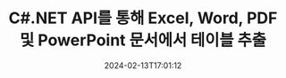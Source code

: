 ---
############################# Static ############################
layout: "auto-gen-parser"
date: 2024-02-13T17:01:12
draft: false
otherformats: dotx epub html mht mhtml odp ods odt one otp ott pdf pps ppsx ppt pptx

############################# Head ############################
head_title: "C#.NET API를 통해 PDF, DOCX, PPTX, XLSX, EPUB 등에서 테이블 추출"
head_description: "GroupDocs.Parser .NET API를 사용하면 프로그래머가 PDF, DOC, DOCX, PPT, PPTX, EML, MSG, XLS, XLSX, CSV에서 테이블을 추출할 수 있습니다. , ODT, RTF 및 .NET 앱 내의 다른 많은 문서 유형."

############################# Header ############################
title: "C#.NET API를 통해 Excel, Word, PDF 및 PowerPoint 문서에서 테이블 추출"
description: "GroupDocs.Parser .NET API를 통해 프로그래머는 PDF, DOC, DOCX, PPT, PPTX, EML, MSG, XLS, XLSX, CSV에서 테이블을 추출할 수 있습니다. , ODT, RTF & EPUB 문서 또는 페이지."
bg_image: "https://cms.admin.containerize.com/templates/aspose/App_Themes/V3/images/bg/header1.png"
bg_overlay: false
button:
    enable: true
    icon: "fas fa-arrow-down"
    label: "무료 평가판 다운로드"
    link: "https://downloads.groupdocs.com/parser/net"

############################# SubMenu ############################
submenu:
    enable: true

    left:
        img_alt: "GroupDocs.Parser for .NET"
        image: "https://cms.admin.containerize.com/templates/groupdocs/images/product-logos/90x90-noborder/groupdocs-parser-net.png"
        product: "GroupDocs.Parser"
        platform: ".NET"

    middle:
        button:

            # button loop
            - link: "https://apireference.groupdocs.com/parser/net"
              text: "API 참조"

            # button loop
            - link: "https://github.com/groupdocs-parser"
              text: "코드 예제"

            # button loop
            - link: "https://products.groupdocs.app/parser/family"
              text: "라이브 데모"

            # button loop
            - link: "https://purchase.groupdocs.com/pricing/parser/net"
              text: "가격"

    right:
        link_download: "https://downloads.groupdocs.com/parser"
        link_learn: "https://docs.groupdocs.com/parser/net"
        link_buy: "https://purchase.groupdocs.com"

############################# About ############################
about:
    enable: true
    title: ".NET API를 통해 DOTM 파일에서 테이블을 추출하는 방법은 무엇입니까?"
    content: |
        표는 행과 열로 배열된 셀 모음입니다. 테이블은 상세하거나 복잡한 데이터를 사용자가 쉽게 읽고 볼 수 있도록 저장하고 정리하는 데 매우 중요한 역할을 합니다. 표는 목록 만들기, 정보 비교, 데이터 정렬, 정보 그룹화, 데이터의 추세 또는 패턴 강조 등 다양한 방법으로 사용할 수 있습니다. GroupDocs.Parser for .NET는 소프트웨어 프로그래머가 PDF, 이메일, 전자책, Word(DOC, { 318}), PowerPoint (PPT, PPTX), Excel (XLS, XLSX), 이메일(EML, MSG) 형식 등. .NET API에는 문서에서 모든 테이블 추출, 특정 페이지에서 테이블 추출, 테이블 셀 데이터 가져오기, 테이블 행 및 열의 총 수 가져오기, 행 높이 가져오기, 테이블의 데이터를 인쇄하고 그 이상일 수 있습니다.
        
        

############################# Steps ############################
steps:
    enable: true
    title_left: ".NET의 DOTM에서 테이블 추출"
    content_left: |
        [GroupDocs.Parser for .NET](/ko/parser/net/)를 사용하면 C# 개발자가 몇 가지 간단한 단계를 구현하여 DOTM 파일에서 테이블을 쉽게 추출할 수 있습니다.
        
        * 초기 문서에 대한 [파서](https://reference.groupdocs.com/net/parser/groupdocs.parser/parser) 개체를 인스턴스화합니다.
        * 문서가 테이블 추출을 지원하는지 확인하십시오.
        * [PageTableAreaOptions](https://reference.groupdocs.com/parser/net/groupdocs.parser.options/pagetableareaoptions/) 및 인스턴스화 [TemplateTableLayout](https://reference.groupdocs.com/parser/net/groupdocs.parser.templates/templatetablelayout/) 테이블 레이아웃을 설정하는 클래스
        * [GetTables](https://reference.groupdocs.com/parser/net/groupdocs.parser/parser/methods/gettables) 메서드를 호출하고 [PageTableArea](https://reference.groupdocs.com/parser/net/groupdocs.parser.data/pagetablearea) 개체;

    title_right: "테이블 추출에 대해 자세히 알아보기"
    content_right: |
        * <a href="https://docs.groupdocs.com/parser/net/extract-tables-from-document/">문서에서 테이블을 추출하는 방법</a>
        * <a href="https://docs.groupdocs.com/parser/net/extract-tables-from-document-page/">문서 페이지에서 표를 추출하는 방법</a>
 
    code: |
     {{% parser/additional-styles %}}
     {{< parser/code-parser title="C# 예제 코드를 사용하여 DOTM 파일에서 테이블을 추출하는 방법">}}

        ```csharp    
        // GroupDocs.Parser API를 사용하여 DOTM 파일에서 테이블 추출
        // Parser 클래스의 인스턴스 생성
        using (Parser parser = new Parser(filePath)) {
            // 문서가 테이블 추출을 지원하는지 확인
            if (!parser.Features.Tables) {
                Console.WriteLine("문서는 테이블 추출을 지원하지 않습니다.");
                return;
            }
            // 테이블 레이아웃 만들기
            TemplateTableLayout layout = new TemplateTableLayout(
                new double[] { 50, 95, 275, 415, 485, 545 },
                new double[] { 325, 340, 365, 395 });
            // 테이블 추출 옵션 만들기
            PageTableAreaOptions options = new PageTableAreaOptions(layout);
            // 문서에서 테이블을 추출합니다.
            IEnumerable<PageTableArea> tables = parser.GetTables(options);
            // 테이블 반복
            foreach (PageTableArea t in tables) {
                // 행 반복
                for (int row = 0; row < t.RowCount; row++) {
                    // 열을 반복
                    for (int column = 0; column < t.ColumnCount; column++) {
                        // 테이블 셀 가져오기
                        PageTableAreaCell cell = t[row, column];
                        if (cell != null) {
                            // 테이블 셀 텍스트 인쇄
                            Console.Write(cell.Text);
                            Console.Write(" | ");
                        }
                    }
                    Console.WriteLine();
                }
                Console.WriteLine();
            }
        }
        ```
     {{< /parser/code-parser >}}

############################# More ############################
more:
    enable: true
    title_left: "시스템 요구 사항"
    content_left: |
        GroupDocs.Parser for .NET API는 모든 주요 플랫폼 및 운영 체제에서 지원됩니다. 아래 코드를 실행하기 전에 시스템에 다음 필수 구성 요소가 설치되어 있는지 확인하십시오.
        
        * 운영 체제: Microsoft Windows, Linux, MacOS
        * 개발 환경: Microsoft Visual Studio, Xamarin, MonoDevelop
        * 프레임워크
        * [Nuget](https://www.nuget.org/packages/groupdocs.parser)에서 GroupDocs.Parser for .NET의 최신 버전을 다운로드하세요.

    title_right: "GroupDocs.Parser for .NET를 사용하는 이유"
    content_right: |
        * 지원되는 모든 문서에서 일반 텍스트 추출 지원    
        * 사용자 정의 템플릿을 통한 문서 분석    
        * 구조화된 텍스트 추출을 완벽하게 지원    
        * 키워드 및 정규 표현식을 통한 텍스트 검색    
        * 형식이 지정된 텍스트, 메타데이터, 이미지, 컨테이너 및 첨부 파일 추출    
        * 지원되는 일부 문서 형식의 목차 추출    
        * PDF 문서에서 양식 데이터 구문 분석    
        * 문서에서 하이퍼링크 추출   

############################# About Formats ############################
about_formats:
    enable: true

############################# More Formats ############################
more_formats:
    enable: true
    title: "다른 문서 형식에서 테이블 추출"
    content: |
        .NET 파일 형식 및 이미지에 대한 문서 구문 분석 및 테이블 스캐닝 API. 아래에 설명된 대로 널리 사용되는 일부 파일 형식에 대한 데이터를 추출합니다.

############################# Back to top ###############################
back_to_top:
    enable: true
---